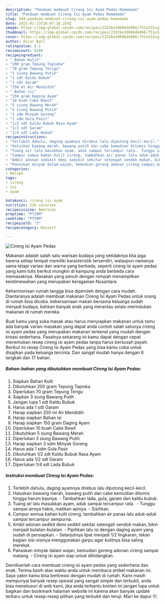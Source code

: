 ```yaml
---
description: "Panduan membuat Cireng Isi Ayam Pedas Homemade"
title: "Panduan membuat Cireng Isi Ayam Pedas Homemade"
slug: 549-panduan-membuat-cireng-isi-ayam-pedas-homemade
date: 2021-01-13T18:47:16.254Z
image: https://img-global.cpcdn.com/recipes/23226e3d606de966/751x532cq70/cireng-isi-ayam-pedas-foto-resep-utama.jpg
thumbnail: https://img-global.cpcdn.com/recipes/23226e3d606de966/751x532cq70/cireng-isi-ayam-pedas-foto-resep-utama.jpg
cover: https://img-global.cpcdn.com/recipes/23226e3d606de966/751x532cq70/cireng-isi-ayam-pedas-foto-resep-utama.jpg
author: Oscar Ball
ratingvalue: 4.1
reviewcount: 9288
recipeingredient:
- " Bahan Kulit"
- "200 gram Tepung Tapioka"
- "70 gram Tepung Terigu"
- "3 siung Bawang Putih"
- "1 sdt Kaldu Bubuk"
- "1 sdt Garam"
- "250 ml Air Mendidih"
- " Bahan isi"
- "150 gram Daging Ayam"
- "10 buah Cabe Rawit"
- "5 siung Bawang Merah"
- "3 siung Bawang Putih"
- "3 sdm Minyak Goreng"
- "1 sdm Gula Pasir"
- "1/2 sdt Kaldu Bubuk Rasa Ayam"
- "1/2 sdt Garam"
- "1/4 sdt Lada Bubuk"
recipeinstructions:
- "Terlebih dahulu, daging ayamnya direbus lalu dipotong kecil-kecil."
- "Haluskan bawang merah, bawang putih dan cabe kemudian ditumis hingga harum baunya.  Tambahkan lada, gula, garam dan kaldu bubuk."
- "Tuang air lalu masukkan ayam, aduk sampai tercampur rata.  Tunggu sampai airnya habis, matikan apinya.  Sisihkan."
- "Campur semua bahan kulit cireng, tambahkan air panas lalu aduk-aduk sampai tercampur sempurna."
- "Ambil adonan sedikit demi sedikit sekitar setengah sendok makan, bikin menjadi bulatan-bulatan.  Pipihkan lalu isi dengan daging ayam yang sudah di persiapkan. Selanjutnya lipat menjadi 1/2 lingkaran, tekan bagian sisi-sisinya menggunakan garpu agar kulitnya bisa saling merekat."
- "Panaskan minyak dalam wajan, kemudian goreng adonan cireng sampai matang. Cireng isi ayam siap untuk dihidangkan."
categories:
- Recipe
tags:
- cireng
- isi
- ayam

katakunci: cireng isi ayam 
nutrition: 226 calories
recipecuisine: American
preptime: "PT29M"
cooktime: "PT59M"
recipeyield: "3"
recipecategory: Dessert

---
```



![Cireng Isi Ayam Pedas](https://img-global.cpcdn.com/recipes/23226e3d606de966/751x532cq70/cireng-isi-ayam-pedas-foto-resep-utama.jpg)

Makanan adalah salah satu warisan budaya yang setidaknya kita jaga karena setiap tempat memiliki karasteristik tersendiri, walaupun namanya sama tetapi variasi dan warna yang berbeda, seperti cireng isi ayam pedas yang kami tulis berikut mungkin di kampung anda berbeda cara memasaknya. Masakan yang penuh dengan rempah menampilkan keistimewahan yang merupakan keragaman Nusantara

Keharmonisan rumah tangga bisa diperoleh dengan cara mudah. Diantaranya adalah membuat makanan Cireng Isi Ayam Pedas untuk orang di rumah bisa dicoba. kebersamaan makan bersama keluarga sudah menjadi budaya, bahkan banyak anak yang merantau selalu merindukan makanan di rumah mereka.



Buat kamu yang suka masak atau harus menyiapkan makanan untuk tamu ada banyak varian masakan yang dapat anda contoh salah satunya cireng isi ayam pedas yang merupakan makanan terkenal yang mudah dengan kreasi sederhana. Pasalnya sekarang ini kamu dapat dengan cepat menemukan resep cireng isi ayam pedas tanpa harus bersusah payah.
Berikut ini resep Cireng Isi Ayam Pedas yang bisa kamu coba untuk disajikan pada keluarga tercinta. Dan sangat mudah hanya dengan 6 langkah dan 17 bahan.


<!--inarticleads1-->

##### Bahan-bahan yang dibutuhkan membuat Cireng Isi Ayam Pedas:

1. Siapkan  Bahan Kulit
1. Dibutuhkan 200 gram Tepung Tapioka
1. Diperlukan 70 gram Tepung Terigu
1. Siapkan 3 siung Bawang Putih
1. Jangan lupa 1 sdt Kaldu Bubuk
1. Harus ada 1 sdt Garam
1. Harap siapkan 250 ml Air Mendidih
1. Harap siapkan  Bahan isi
1. Harap siapkan 150 gram Daging Ayam
1. Diperlukan 10 buah Cabe Rawit
1. Dibutuhkan 5 siung Bawang Merah
1. Diperlukan 3 siung Bawang Putih
1. Harap siapkan 3 sdm Minyak Goreng
1. Harus ada 1 sdm Gula Pasir
1. Dibutuhkan 1/2 sdt Kaldu Bubuk Rasa Ayam
1. Harus ada 1/2 sdt Garam
1. Diperlukan 1/4 sdt Lada Bubuk




<!--inarticleads2-->

##### Instruksi membuat  Cireng Isi Ayam Pedas:

1. Terlebih dahulu, daging ayamnya direbus lalu dipotong kecil-kecil.
1. Haluskan bawang merah, bawang putih dan cabe kemudian ditumis hingga harum baunya.  - Tambahkan lada, gula, garam dan kaldu bubuk.
1. Tuang air lalu masukkan ayam, aduk sampai tercampur rata.  - Tunggu sampai airnya habis, matikan apinya.  - Sisihkan.
1. Campur semua bahan kulit cireng, tambahkan air panas lalu aduk-aduk sampai tercampur sempurna.
1. Ambil adonan sedikit demi sedikit sekitar setengah sendok makan, bikin menjadi bulatan-bulatan.  - Pipihkan lalu isi dengan daging ayam yang sudah di persiapkan. - Selanjutnya lipat menjadi 1/2 lingkaran, tekan bagian sisi-sisinya menggunakan garpu agar kulitnya bisa saling merekat.
1. Panaskan minyak dalam wajan, kemudian goreng adonan cireng sampai matang. - Cireng isi ayam siap untuk dihidangkan.




Demikianlah cara membuat cireng isi ayam pedas yang sederhana dan enak. Terima kasih atas waktu anda untuk membaca artikel makanan ini. Saya yakin kamu bisa berkreasi dengan mudah di rumah. Kami masih mempunyai banyak resep spesial yang sangat simple dan terbukti, anda bisa menelusuri di web kami, jika anda terbantu konten ini jangan lupa untuk bagikan dan bookmark halaman website ini karena akan banyak update terbaru untuk resep-resep pilihan yang terbukti dan teruji. Mari ke dapur !!!. 
